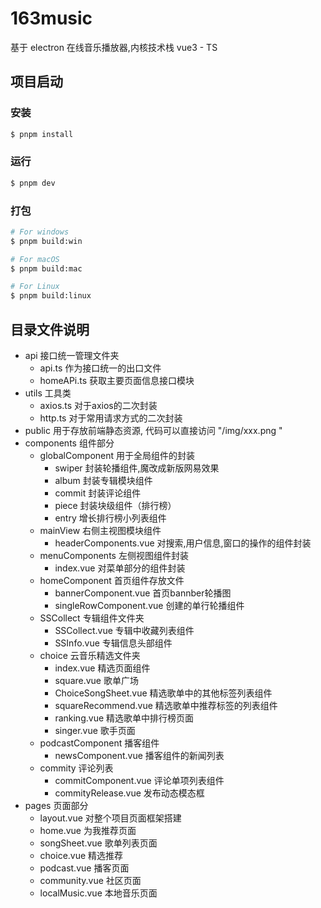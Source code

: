 # 163music

基于 electron 在线音乐播放器,内核技术栈 vue3 - TS 

## 项目启动

### 安装

```bash
$ pnpm install
```

### 运行

```bash
$ pnpm dev
```

### 打包

```bash
# For windows
$ pnpm build:win

# For macOS
$ pnpm build:mac

# For Linux
$ pnpm build:linux
```

## 目录文件说明

- api 接口统一管理文件夹
  - api.ts 作为接口统一的出口文件
  - homeAPi.ts 获取主要页面信息接口模块
- utils 工具类
  - axios.ts 对于axios的二次封装
  - http.ts 对于常用请求方式的二次封装
- public 用于存放前端静态资源, 代码可以直接访问 "/img/xxx.png "
- components 组件部分
  - globalComponent 用于全局组件的封装
    - swiper 封装轮播组件,魔改成新版网易效果
    - album 封装专辑模块组件
    - commit 封装评论组件
    - piece 封装块级组件（排行榜）
    - entry 增长排行榜小列表组件
  - mainView 右侧主视图模块组件
    - headerComponents.vue 对搜索,用户信息,窗口的操作的组件封装
  - menuComponents 左侧视图组件封装
    - index.vue 对菜单部分的组件封装
  - homeComponent 首页组件存放文件
    - bannerComponent.vue 首页bannber轮播图
    - singleRowComponent.vue 创建的单行轮播组件
  - SSCollect 专辑组件文件夹
    - SSCollect.vue 专辑中收藏列表组件
    - SSInfo.vue 专辑信息头部组件
  - choice 云音乐精选文件夹
    - index.vue 精选页面组件
    - square.vue 歌单广场
    - ChoiceSongSheet.vue 精选歌单中的其他标签列表组件
    - squareRecommend.vue 精选歌单中推荐标签的列表组件
    - ranking.vue 精选歌单中排行榜页面
    - singer.vue 歌手页面
  - podcastComponent 播客组件
    - newsComponent.vue 播客组件的新闻列表
  - commity 评论列表
    - commitComponent.vue 评论单项列表组件
    - commityRelease.vue 发布动态模态框
- pages 页面部分
  - layout.vue 对整个项目页面框架搭建
  - home.vue 为我推荐页面
  - songSheet.vue 歌单列表页面
  - choice.vue 精选推荐
  - podcast.vue 播客页面
  - community.vue 社区页面
  - localMusic.vue 本地音乐页面

​	
